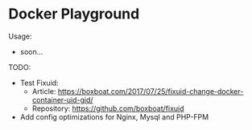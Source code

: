 # Docker Playground

Usage:
- soon...


TODO:
- Test Fixuid:
    - Article: https://boxboat.com/2017/07/25/fixuid-change-docker-container-uid-gid/
    - Repository: https://github.com/boxboat/fixuid
- Add config optimizations for Nginx, Mysql and PHP-FPM 
 